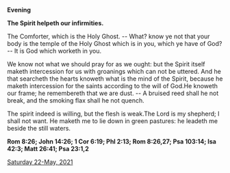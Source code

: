 **Evening**

**The Spirit helpeth our infirmities.**
 
The Comforter, which is the Holy Ghost. -- What? know ye not that your body is the temple of the Holy Ghost which is in you, which ye have of God? -- It is God which worketh in you.
 
We know not what we should pray for as we ought: but the Spirit itself maketh intercession for us with groanings which can not be uttered. And he that searcheth the hearts knoweth what is the mind of the Spirit, because he maketh intercession for the saints according to the will of God.He knoweth our frame; he remembereth that we are dust. -- A bruised reed shall he not break, and the smoking flax shall he not quench.
 
The spirit indeed is willing, but the flesh is weak.The Lord is my shepherd; I shall not want. He maketh me to lie down in green pastures: he leadeth me beside the still waters.  

**Rom 8:26; John 14:26; 1 Cor 6:19; Phl 2:13; Rom 8:26,27; Psa 103:14; Isa 42:3; Matt 26:41; Psa 23:1,2**

[Saturday 22-May, 2021](https://t.me/daily_light)
